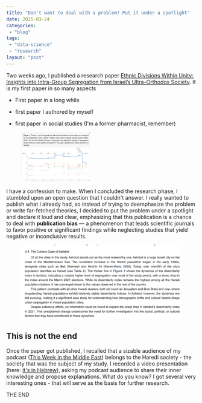 ```yaml
---
title: "Don't want to deal with a problem? Put it under a spotlight"
date: 2025-03-24
categories: 
 - "blog"
tags: 
 - "data-science"
 - "research"
layout: "post"
---
```


<!-- wp:paragraph -->
Two weeks ago, I published a research paper [Ethnic Divisions Within Unity: Insights into Intra-Group Segregation from Israel’s Ultra-Orthodox Society](https://www.mdpi.com/2076-0760/14/3/169). It is my first paper in so many aspects


<!-- /wp:paragraph -->

<!-- wp:list -->
<!-- wp:list-item -->
* First paper in a long while


<!-- /wp:list-item -->

<!-- wp:list-item -->
* first paper I authored by myself


<!-- /wp:list-item -->

<!-- wp:list-item -->
* first paper in social studies (I'm a former pharmacist, remember)


<!-- /wp:list-item -->


<!-- /wp:list -->

<!-- wp:image {"id":4209,"width":"182px","height":"auto","sizeSlug":"large","linkDestination":"none","align":"left"} -->
<figure class="wp-block-image alignleft size-large is-resized"><img src="/assets/img/2025/03/image-1.png" alt="" class="wp-image-4209" style="width:182px;height:auto"></figure>
<!-- /wp:image -->

<!-- wp:paragraph -->
I have a confession to make. When I concluded the research phase, I stumbled upon an open question that I couldn't answer. I really wanted to publish what I already had, so instead of trying to deemphasize the problem or write far-fetched theories, I decided to put the problem under a spotlight and declare it loud and clear, emphasizing that this publication is a chance to deal with **publication bias** — a phenomenon that leads scientific journals to favor positive or significant findings while neglecting studies that yield negative or inconclusive results. 


<!-- /wp:paragraph -->

<!-- wp:image {"id":4207,"sizeSlug":"large","linkDestination":"none"} -->
<figure class="wp-block-image size-large"><img src="/assets/img/2025/03/image.png" alt="" class="wp-image-4207"></figure>
<!-- /wp:image -->

<!-- wp:heading -->
## This is not the end


<!-- /wp:heading -->

<!-- wp:paragraph -->
Once the paper got published, I recalled that a sizable audience of my podcast ([This Week in the Middle East](https://anchor.fm/hashavua)) belongs to the Haredi society - the society that was the subject of my study. I recorded a video presentation (here: [it's in Hebrew](https://www.youtube.com/watch?v=8ix-wutbKMk&ab_channel=%D7%94%D7%A9%D7%91%D7%95%D7%A2%D7%91%D7%9E%D7%96%D7%A8%D7%97%D7%94%D7%AA%D7%99%D7%9B%D7%95%D7%9FThisWeekintheMiddleEast)), asking my podcast audience to share their inner knowledge and propose explanations. What do you know? I got several very interesting ones - that will serve as the basis for further research.


<!-- /wp:paragraph -->

<!-- wp:paragraph -->

<!-- /wp:paragraph -->

<!-- wp:paragraph -->
THE END


<!-- /wp:paragraph -->

